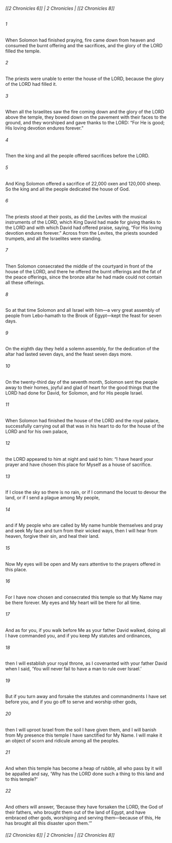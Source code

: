 ###### [[2 Chronicles 6]] | 2 Chronicles | [[2 Chronicles 8]]

###### 1
When Solomon had finished praying, fire came down from heaven and consumed the burnt offering and the sacrifices, and the glory of the LORD filled the temple.
###### 2
The priests were unable to enter the house of the LORD, because the glory of the LORD had filled it.
###### 3
When all the Israelites saw the fire coming down and the glory of the LORD above the temple, they bowed down on the pavement with their faces to the ground, and they worshiped and gave thanks to the LORD: “For He is good; His loving devotion endures forever.”
###### 4
Then the king and all the people offered sacrifices before the LORD.
###### 5
And King Solomon offered a sacrifice of 22,000 oxen and 120,000 sheep. So the king and all the people dedicated the house of God.
###### 6
The priests stood at their posts, as did the Levites with the musical instruments of the LORD, which King David had made for giving thanks to the LORD and with which David had offered praise, saying, “For His loving devotion endures forever.” Across from the Levites, the priests sounded trumpets, and all the Israelites were standing.
###### 7
Then Solomon consecrated the middle of the courtyard in front of the house of the LORD, and there he offered the burnt offerings and the fat of the peace offerings, since the bronze altar he had made could not contain all these offerings.
###### 8
So at that time Solomon and all Israel with him—a very great assembly of people from Lebo-hamath to the Brook of Egypt—kept the feast for seven days.
###### 9
On the eighth day they held a solemn assembly, for the dedication of the altar had lasted seven days, and the feast seven days more.
###### 10
On the twenty-third day of the seventh month, Solomon sent the people away to their homes, joyful and glad of heart for the good things that the LORD had done for David, for Solomon, and for His people Israel.
###### 11
When Solomon had finished the house of the LORD and the royal palace, successfully carrying out all that was in his heart to do for the house of the LORD and for his own palace,
###### 12
the LORD appeared to him at night and said to him: “I have heard your prayer and have chosen this place for Myself as a house of sacrifice.
###### 13
If I close the sky so there is no rain, or if I command the locust to devour the land, or if I send a plague among My people,
###### 14
and if My people who are called by My name humble themselves and pray and seek My face and turn from their wicked ways, then I will hear from heaven, forgive their sin, and heal their land.
###### 15
Now My eyes will be open and My ears attentive to the prayers offered in this place.
###### 16
For I have now chosen and consecrated this temple so that My Name may be there forever. My eyes and My heart will be there for all time.
###### 17
And as for you, if you walk before Me as your father David walked, doing all I have commanded you, and if you keep My statutes and ordinances,
###### 18
then I will establish your royal throne, as I covenanted with your father David when I said, ‘You will never fail to have a man to rule over Israel.’
###### 19
But if you turn away and forsake the statutes and commandments I have set before you, and if you go off to serve and worship other gods,
###### 20
then I will uproot Israel from the soil I have given them, and I will banish from My presence this temple I have sanctified for My Name. I will make it an object of scorn and ridicule among all the peoples.
###### 21
And when this temple has become a heap of rubble, all who pass by it will be appalled and say, ‘Why has the LORD done such a thing to this land and to this temple?’
###### 22
And others will answer, ‘Because they have forsaken the LORD, the God of their fathers, who brought them out of the land of Egypt, and have embraced other gods, worshiping and serving them—because of this, He has brought all this disaster upon them.’”

###### [[2 Chronicles 6]] | 2 Chronicles | [[2 Chronicles 8]]
